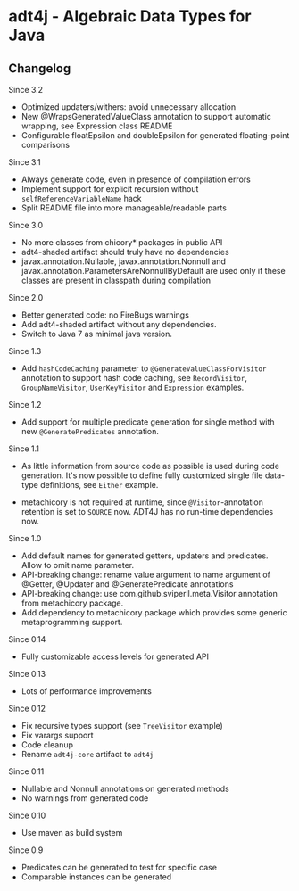 adt4j - Algebraic Data Types for Java
=====================================

Changelog
---------

Since 3.2

 * Optimized updaters/withers: avoid unnecessary allocation
 * New @WrapsGeneratedValueClass annotation to support automatic wrapping, see Expression class README
 * Configurable floatEpsilon and doubleEpsilon for generated floating-point comparisons

Since 3.1

 * Always generate code, even in presence of compilation errors
 * Implement support for explicit recursion without `selfReferenceVariableName` hack
 * Split README file into more manageable/readable parts

Since 3.0

 * No more classes from chicory* packages in public API
 * adt4-shaded artifact should truly have no dependencies
 * javax.annotation.Nullable, javax.annotation.Nonnull and javax.annotation.ParametersAreNonnullByDefault
   are used only if these classes are present in classpath during compilation

Since 2.0

 * Better generated code: no FireBugs warnings
 * Add adt4-shaded artifact without any dependencies.
 * Switch to Java 7 as minimal java version.

Since 1.3

 * Add `hashCodeCaching` parameter to `@GenerateValueClassForVisitor` annotation to support
   hash code caching, see `RecordVisitor`, `GroupNameVisitor`, `UserKeyVisitor` and `Expression` examples.

Since 1.2

 * Add support for multiple predicate generation for single method with new `@GeneratePredicates` annotation.

Since 1.1

 * As little information from source code as possible is used during code generation.
   It's now possible to define fully customized single file data-type definitions, see `Either` example.

 * metachicory is not required at runtime, since `@Visitor`-annotation retention is set to `SOURCE` now.
   ADT4J has no run-time dependencies now.

Since 1.0

 * Add default names for generated getters, updaters and predicates. Allow to omit name parameter.
 * API-breaking change: rename value argument to name argument of @Getter, @Updater and @GeneratePredicate annotations
 * API-breaking change: use com.github.sviperll.meta.Visitor annotation from metachicory package.
 * Add dependency to metachicory package which provides some generic metaprogramming support.

Since 0.14

 * Fully customizable access levels for generated API

Since 0.13

 * Lots of performance improvements

Since 0.12

 * Fix recursive types support (see `TreeVisitor` example)
 * Fix varargs support
 * Code cleanup
 * Rename `adt4j-core` artifact to `adt4j`

Since 0.11

 * Nullable and Nonnull annotations on generated methods
 * No warnings from generated code

Since 0.10

 * Use maven as build system

Since 0.9

 * Predicates can be generated to test for specific case
 * Comparable instances can be generated
